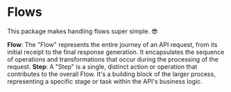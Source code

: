 # Flows

This package makes handling flows super simple. 😎

**Flow**: The "Flow" represents the entire journey of an API request, from its initial receipt to the final response generation. It encapsulates the sequence of operations and transformations that occur during the processing of the request.
**Step**: A "Step" is a single, distinct action or operation that contributes to the overall Flow. It's a building block of the larger process, representing a specific stage or task within the API's business logic.
